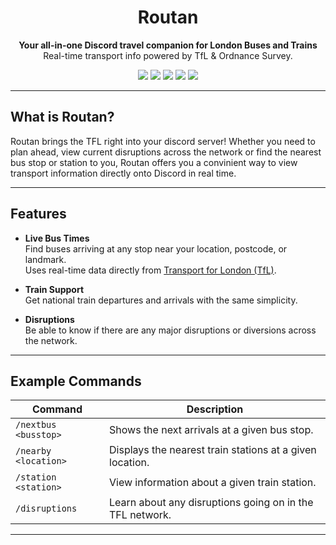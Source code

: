 <h1 align="center"> Routan </h1>

<p align="center">
  <b>Your all-in-one Discord travel companion for London Buses and Trains</b><br>
  Real-time transport info powered by TfL & Ordnance Survey.
</p>

<p align="center">
  <a href="#"><img src="https://img.shields.io/badge/Status-Online-brightgreen?style=flat-square"></a>
  <a href="#"><img src="https://img.shields.io/badge/Prefix-/-5865F2?style=flat-square&logo=discord&logoColor=white"></a>
  <a href="#"><img src="https://img.shields.io/badge/Platform-Discord-blue?style=flat-square&logo=discord"></a>
  <a href="#"><img src="https://img.shields.io/badge/Region-UK%20Only-red?style=flat-square"></a>
  <a href="#"><img src="https://img.shields.io/badge/Node.js-6DA55F?logo=node.js&logoColor=white"></a>
</p>

---

## What is Routan?

Routan brings the TFL right into your discord server! Whether you need to plan ahead, view current disruptions across the network or find the nearest bus stop or station to you, Routan offers you a convinient way to view transport information directly onto Discord in real time.

---

##  Features

- **Live Bus Times**  
Find buses arriving at any stop near your location, postcode, or landmark.  
Uses real-time data directly from [Transport for London (TfL)](https://tfl.gov.uk).

- **Train Support**   
Get national train departures and arrivals with the same simplicity.

- **Disruptions**   
Be able to know if there are any major disruptions or diversions across the network.

---

## Example Commands

| Command | Description |
|----------|-------------|
| `/nextbus <busstop>` | Shows the next arrivals at a given bus stop. |
| `/nearby <location>` | Displays the nearest train stations at a given location. |
| `/station <station>` | View information about a given train station.|
| `/disruptions` | Learn about any disruptions going on in the TFL network.|

---


